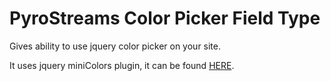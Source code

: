 # PyroStreams Color Picker Field Type

Gives ability to use jquery color picker on your site.

It uses jquery miniColors plugin, it can be found [HERE](https://github.com/claviska/jquery-miniColors/ "jQuery miniColors").